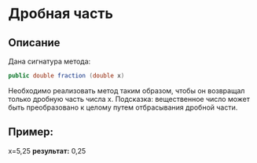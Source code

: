 # Дробная часть
## Описание
Дана сигнатура метода: 
```java
public double fraction (double x)
```
Необходимо реализовать метод таким образом, чтобы он возвращал только
дробную часть числа х. Подсказка: вещественное число может быть
преобразовано к целому путем отбрасывания дробной части.
## Пример:
x=5,25
**результат:** 0,25